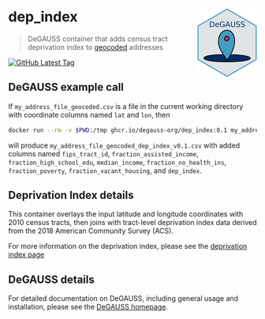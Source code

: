 # dep_index <a href='https://degauss-org.github.io/DeGAUSS/'><img src='DeGAUSS_hex.png' align='right' height='138.5' /></a>

> DeGAUSS container that adds census tract deprivation index to [geocoded](https://degauss.org/geocoder) addresses

[![GitHub Latest Tag](https://img.shields.io/github/v/tag/degauss-org/dep_index)](https://github.com/degauss-org/dep_index/releases)

## DeGAUSS example call

If `my_address_file_geocoded.csv` is a file in the current working directory with coordinate columns named `lat` and `lon`, then

```sh
docker run --rm -v $PWD:/tmp ghcr.io/degauss-org/dep_index:0.1 my_address_file_geocoded.csv
```

will produce `my_address_file_geocoded_dep_index_v0.1.csv` with added columns named `fips_tract_id`, `fraction_assisted_income`,	`fraction_high_school_edu`,	`median_income`,	`fraction_no_health_ins`,	`fraction_poverty`,	`fraction_vacant_housing`, and `dep_index`.

## Deprivation Index details

This container overlays the input latitude and longitude coordinates with 2010 census tracts, then joins with tract-level deprivation index data derived from the 2018 American Community Survey (ACS).

For more information on the deprivation index, please see the [deprivation index page](https://geomarker.io/dep_index)

## DeGAUSS details

For detailed documentation on DeGAUSS, including general usage and installation, please see the [DeGAUSS homepage](https://degauss.org).
